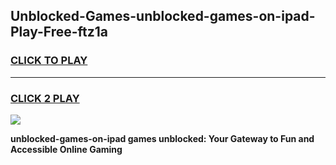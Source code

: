
## Unblocked-Games-unblocked-games-on-ipad-Play-Free-ftz1a
<h3>
<a href="https://premium76.site?title=unblocked-games-on-ipad&ref=23A">CLICK TO PLAY</a></h3>
<hr>

<h3>
<a href="https://premium76.site?title=unblocked-games-on-ipad&ref=23A">CLICK 2 PLAY</a>
  
</h3>

<a href="https://premium76.site?title=unblocked-games-on-ipad&ref=23A"><img src="https://clearcache.store/games.png"></a>


**unblocked-games-on-ipad games unblocked: Your Gateway to Fun and Accessible Online Gaming**
